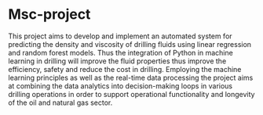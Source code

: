 ﻿# Msc-project
This project aims to develop and implement an automated system for predicting the density and viscosity of drilling fluids using linear regression and random forest models. Thus the integration of Python in machine learning in drilling will improve the fluid properties thus improve the efficiency, safety and reduce the cost in drilling. Employing the machine learning principles as well as the real-time data processing the project aims at combining the data analytics into decision-making loops in various drilling operations in order to support operational functionality and longevity of the oil and natural gas sector.
